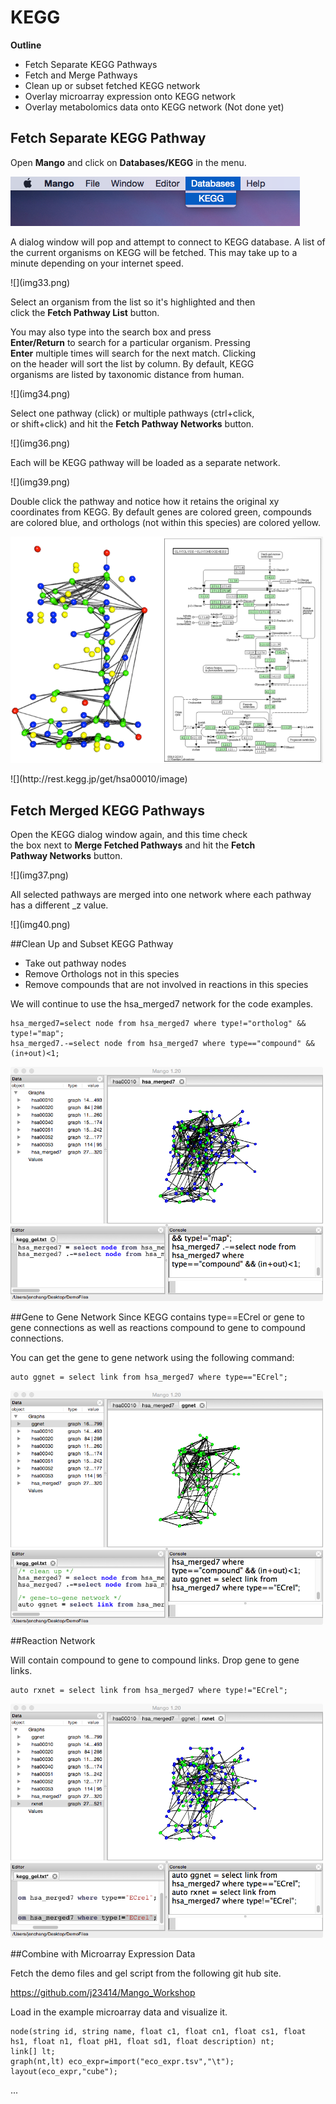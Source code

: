 # KEGG

**Outline**
* Fetch Separate KEGG Pathways
* Fetch and Merge Pathways
* Clean up or subset fetched KEGG network
* Overlay microarray expression onto KEGG network
* Overlay metabolomics data onto KEGG network (Not done yet)

## Fetch Separate KEGG Pathway
Open **Mango** and click on **Databases/KEGG** in the menu.

<!--<center> -->
![](img32.png)

A dialog window will pop and attempt to connect to KEGG database. A list of the current organisms on KEGG will be fetched. This may take up to a minute depending on your internet speed. 

<div style="width:400px">
![](img33.png)


Select an organism from the list so it's highlighted and then click the **Fetch Pathway List** button. 

You may also type into the search box and press **Enter/Return** to search for a particular organism. Pressing **Enter** multiple times will search for the next match. Clicking on the header will sort the list by column. By default, KEGG organisms are listed by taxonomic distance from human.

<div style="width:400px">
![](img34.png)

Select one pathway (click) or multiple pathways (ctrl+click, or shift+click) and hit the **Fetch Pathway Networks** button.

<div style="width:500px">
![](img36.png)

Each will be KEGG pathway will be loaded as a separate network.

<div style="width:500px">
![](img39.png)

Double click the pathway and notice how it retains the original xy coordinates from KEGG. By default genes are colored green, compounds are colored blue, and orthologs (not within this species) are colored yellow.


![](maintainlayout.png)

<div style="width:400px">
![](http://rest.kegg.jp/get/hsa00010/image)

## Fetch Merged KEGG Pathways
Open the KEGG dialog window again, and this time check the box next to **Merge Fetched Pathways** and hit the **Fetch Pathway Networks** button. 

<div style="width:500px">
![](img37.png)

All selected pathways are merged into one network where each pathway has a different _z value.

<div style="width:500px">
![](img40.png)

##Clean Up and Subset KEGG Pathway

* Take out pathway nodes
* Remove Orthologs not in this species
* Remove compounds that are not involved in reactions in this species

We will continue to use the hsa_merged7 network for the code examples.

```
hsa_merged7=select node from hsa_merged7 where type!="ortholog" && type!="map";
hsa_merged7.-=select node from hsa_merged7 where type=="compound" && (in+out)<1;
```
![](img41.png)

##Gene to Gene Network
Since KEGG contains type==ECrel or gene to gene connections as well as reactions compound to gene to compound connections. 

You can get the gene to gene network using the following command:

```
auto ggnet = select link from hsa_merged7 where type=="ECrel";
```

![](img42.png)

##Reaction Network

Will contain compound to gene to compound links. Drop gene to gene links.

```
auto rxnet = select link from hsa_merged7 where type!="ECrel";
```

![](img43.png)

##Combine with Microarray Expression Data

Fetch the demo files and gel script from the following git hub site.

https://github.com/j23414/Mango_Workshop


Load in the example microarray data and visualize it. 
```
node(string id, string name, float c1, float cn1, float cs1, float hs1, float n1, float pH1, float sd1, float description) nt;
link[] lt;
graph(nt,lt) eco_expr=import("eco_expr.tsv","\t");
layout(eco_expr,"cube");

```

...


